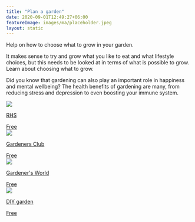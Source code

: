 ```yaml
---
title: "Plan a garden"
date: 2020-09-01T12:49:27+06:00
featureImage: images/ma/placeholder.jpeg
layout: static
---
```


Help on how to choose what to grow in your garden.

It makes sense to try and grow what you like to eat and what lifestyle choices, but this needs to be looked at in terms of what is possible to grow. Learn about choosing what to grow.

Did you know that gardening can also play an important role in happiness and mental wellbeing? The health benefits of gardening are many, from reducing stress and depression to even boosting your immune system.

<a class="ma-link" href="https://www.rhs.org.uk/Advice/Beginners-Guide/Allotment-basics/Choose-your-crops"><div class="ma-card ma-card-Community"><div class="ma-icon"><img src ="/images/Icon-check - community - opacity.svg"/></div><div class="ma-name"><p>RHS</p></div><div class="ma-paid-text"><span>Free</span></div></div></a><a class="ma-link" href="https://www.gardeners-club.co.uk/"><div class="ma-card ma-card-Community"><div class="ma-icon"><img src ="/images/Icon-check - community - opacity.svg"/></div><div class="ma-name"><p>Gardeners Club</p></div><div class="ma-paid-text"><span>Free</span></div></div></a><a class="ma-link" href="https://www.gardenersworld.com/how-to/grow-plants/allotment-year-planner/"><div class="ma-card ma-card-Community"><div class="ma-icon"><img src ="/images/Icon-check - community - opacity.svg"/></div><div class="ma-name"><p>Gardener's World</p></div><div class="ma-paid-text"><span>Free</span></div></div></a><a class="ma-link" href="https://diygarden.co.uk/gardening/starting-an-allotment"><div class="ma-card ma-card-Community"><div class="ma-icon"><img src ="/images/Icon-check - community - opacity.svg"/></div><div class="ma-name"><p>DIY garden</p></div><div class="ma-paid-text"><span>Free</span></div></div></a>  

<br/><br/>






